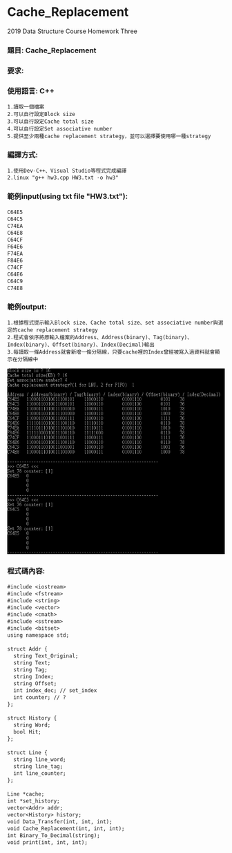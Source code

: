 # Cache_Replacement
2019 Data Structure Course Homework Three

### 題目: Cache_Replacement

### 要求:


### 使用語言: C++
    1.讀取一個檔案
    2.可以自行設定Block size
    3.可以自行設定Cache total size    
    4.可以自行設定Set associative number
    5.提供至少兩種cache replacement strategy，並可以選擇要使用哪一種strategy

### 編譯方式:
	1.使用Dev-C++、Visual Studio等程式完成編譯
	2.linux "g++ hw3.cpp HW3.txt -o hw3"
	
### 範例input(using txt file "HW3.txt"):
    C64E5
    C64C5
    C74EA
    C64E8
    C64CF
    F64E6
    F74EA
    F84E6
    C74CF
    C64E6
    C64C9
    C74E8

### 範例output:
    1.根據程式提示輸入Block size、Cache total size、set associative number與選定的cache replacement strategy
    2.程式會依序將原輸入檔案的Address、Address(binary)、Tag(binary)、Index(binary)、Offset(binary)、Index(Decimal)輸出
    3.每讀取一條Address就會新增一條分隔線，只要cache裡的Index曾經被寫入過資料就會顯示在分隔線中
![image](https://github.com/sam34andy/Cache_Replacement/blob/master/hw3_output.JPG)

### 程式碼內容:
    #include <iostream>
    #include <fstream>
    #include <string>
    #include <vector>
    #include <cmath>
    #include <sstream>
    #include <bitset>
    using namespace std;

    struct Addr {
      string Text_Original;
      string Text;
      string Tag;
      string Index;
      string Offset;
      int index_dec; // set_index
      int counter; // ?
    };

    struct History {
      string Word;
      bool Hit;
    };

    struct Line {
      string line_word;
      string line_tag;
      int line_counter;
    };

    Line *cache;
    int *set_history;
    vector<Addr> addr;
    vector<History> history;
    void Data_Transfer(int, int, int);
    void Cache_Replacement(int, int, int);
    int Binary_To_Decimal(string);
    void print(int, int, int);
